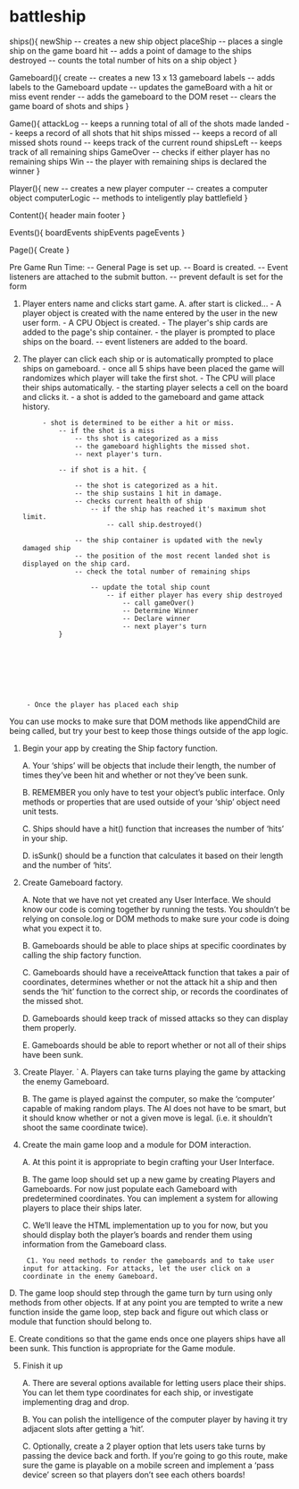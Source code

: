 # battleship
ships(){
    newShip -- creates a new ship object
    placeShip -- places a single ship on the game board
    hit -- adds a point of damage to the ships
    destroyed -- counts the total number of hits on a ship object
}

Gameboard(){
    create -- creates a new 13 x 13 gameboard
    labels -- adds labels to the Gameboard
    update -- updates the gameBoard with a hit or miss event
    render -- adds the gameboard to the DOM
    reset -- clears the game board of shots and ships
}

Game(){
    attackLog -- keeps a running total of all of the shots made
    landed -- keeps a record of all shots that hit ships
    missed -- keeps a record of all missed shots
    round -- keeps track of the current round 
    shipsLeft -- keeps track of all remaining ships
    GameOver -- checks if either player has no remaining ships
    Win -- the player with remaining ships is declared the winner
}

Player(){
    new -- creates a new player
    computer -- creates a computer object
    computerLogic -- methods to inteligently play battlefield
}

Content(){
    header
    main
    footer
}

Events(){
    boardEvents
    shipEvents
    pageEvents
}

Page(){
    Create
}



Pre Game Run Time:
-- General Page is set up.
-- Board is created.
-- Event listeners are attached to the submit button.
    -- prevent default is set for the form

1. Player enters name and clicks start game.
    A. after start is clicked...
        - A player object is created with the name entered by the user in the new user form.
        - A CPU Object is created.
        - The player's ship cards are added to the page's ship container.
        - the player is prompted to place ships on the board.
        -- event listeners are added to the board.


2. The player can click each ship or is automatically prompted to place ships on gameboard.
        - once all 5 ships have been placed the game will randomizes which player will take the first shot.
        - The CPU will place their ships automatically.
        - the starting player selects a cell on the board and clicks it.
        - a shot is added to the gameboard and game attack history.

            - shot is determined to be either a hit or miss.
                -- if the shot is a miss
                    -- ths shot is categorized as a miss
                    -- the gameboard highlights the missed shot.
                    -- next player's turn.

                -- if shot is a hit. {

                    -- the shot is categorized as a hit.
                    -- the ship sustains 1 hit in damage.
                    -- checks current health of ship
                        -- if the ship has reached it's maximum shot limit.
                            -- call ship.destroyed()

                    -- the ship container is updated with the newly damaged ship
                    -- the position of the most recent landed shot is displayed on the ship card.
                    -- check the total number of remaining ships

                        -- update the total ship count
                            -- if either player has every ship destroyed
                                -- call gameOver()
                                -- Determine Winner
                                -- Declare winner
                                -- next player's turn
                }
        
            



        


        - Once the player has placed each ship














You can use mocks to make sure that DOM methods like appendChild are being called, but try your best to keep those things outside of the app logic.

1. Begin your app by creating the Ship factory function.

    A. Your ‘ships’ will be objects that include their length, the number of times they’ve been hit and whether or not they’ve been sunk.

    B. REMEMBER you only have to test your object’s public interface. Only methods or properties that are used outside of your ‘ship’ object need unit tests.

    C. Ships should have a hit() function that increases the number of ‘hits’ in your ship.

    D. isSunk() should be a function that calculates it based on their length and the number of ‘hits’.

2. Create Gameboard factory.

    A. Note that we have not yet created any User Interface. We should know our code is coming together by running the tests. You shouldn’t be relying on console.log or DOM methods to make sure your code is doing what you expect it to.

    B. Gameboards should be able to place ships at specific coordinates by calling the ship factory function.

    C. Gameboards should have a receiveAttack function that takes a pair of coordinates, determines whether or not the attack hit a ship and then sends the ‘hit’ function to the correct ship, or records the coordinates of the missed shot.

    D. Gameboards should keep track of missed attacks so they can display them properly.

    E. Gameboards should be able to report whether or not all of their ships have been sunk.

3. Create Player.
`
    A. Players can take turns playing the game by attacking the enemy Gameboard.

    B. The game is played against the computer, so make the ‘computer’ capable of making random plays. The AI does not have to be smart, but it should know whether or not a given move is legal. (i.e. it shouldn’t shoot the same coordinate twice).

4. Create the main game loop and a module for DOM interaction.

    A. At this point it is appropriate to begin crafting your User Interface.

    B. The game loop should set up a new game by creating Players and Gameboards. For now just populate each Gameboard with predetermined coordinates. You can implement a system for allowing players to place their ships later.

    C. We’ll leave the HTML implementation up to you for now, but you should display both the player’s boards and render them using information from the Gameboard class.

        C1. You need methods to render the gameboards and to take user input for attacking. For attacks, let the user click on a coordinate in the enemy Gameboard.

D. The game loop should step through the game turn by turn using only methods from other objects. If at any point you are tempted to write a new function inside the game loop, step back and figure out which class or module that function should belong to.

E. Create conditions so that the game ends once one players ships have all been sunk. This function is appropriate for the Game module.

5. Finish it up

    A. There are several options available for letting users place their ships. You can let them type coordinates for each ship, or investigate implementing drag and drop.

    B. You can polish the intelligence of the computer player by having it try adjacent slots after getting a ‘hit’.

    C. Optionally, create a 2 player option that lets users take turns by passing the device back and forth. If you’re going to go this route, make sure the game is playable on a mobile screen and implement a ‘pass device’ screen so that players don’t see each others boards!